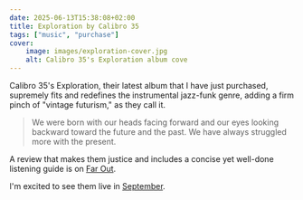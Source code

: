 ```yaml
---
date: 2025-06-13T15:38:08+02:00
title: Exploration by Calibro 35
tags: ["music", "purchase"]
cover:
    image: images/exploration-cover.jpg
    alt: Calibro 35's Exploration album cove
---
```


Calibro 35's Exploration, their latest album that I have just purchased, supremely fits and redefines the instrumental jazz-funk genre, adding a firm pinch of "vintage futurism," as they call it. 

> We were born with our heads facing forward and our eyes looking backward toward the future and the past. We have always struggled more with the present.

A review that makes them justice and includes a concise yet well-done listening guide is on [Far Out](https://faroutmagazine.co.uk/calibro-35-exploration-album-review/).

I'm excited to see them live in [September](https://dice.fm/event/yokb7a-calibro-35-3rd-sep-rocca-malatestiana-cesena-tickets).